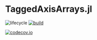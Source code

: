 # TaggedAxisArrays.jl

<!-- Tidyverse lifecycle badges, see https://www.tidyverse.org/lifecycle/ Uncomment or delete as needed. -->
![lifecycle](https://img.shields.io/badge/lifecycle-experimental-orange.svg)<!--
![lifecycle](https://img.shields.io/badge/lifecycle-maturing-blue.svg)
![lifecycle](https://img.shields.io/badge/lifecycle-stable-green.svg)
![lifecycle](https://img.shields.io/badge/lifecycle-retired-orange.svg)
![lifecycle](https://img.shields.io/badge/lifecycle-archived-red.svg)
![lifecycle](https://img.shields.io/badge/lifecycle-dormant-blue.svg) -->
[![build](https://github.com/tpapp/TaggedAxisArrays.jl/workflows/CI/badge.svg)](https://github.com/tpapp/TaggedAxisArrays.jl/actions?query=workflow%3ACI)
<!-- travis-ci.com badge, uncomment or delete as needed, depending on whether you are using that service. -->
<!-- [![Build Status](https://travis-ci.com/tpapp/TaggedAxisArrays.jl.svg?branch=master)](https://travis-ci.com/tpapp/TaggedAxisArrays.jl) -->
<!-- Coverage badge on codecov.io, which is used by default. -->
[![codecov.io](http://codecov.io/github/tpapp/TaggedAxisArrays.jl/coverage.svg?branch=master)](http://codecov.io/github/tpapp/TaggedAxisArrays.jl?branch=master)
<!-- Documentation -- uncomment or delete as needed -->
<!--
[![Documentation](https://img.shields.io/badge/docs-stable-blue.svg)](https://tpapp.github.io/TaggedAxisArrays.jl/stable)
[![Documentation](https://img.shields.io/badge/docs-master-blue.svg)](https://tpapp.github.io/TaggedAxisArrays.jl/dev)
-->
<!-- Aqua badge, see test/runtests.jl -->
<!-- [![Aqua QA](https://raw.githubusercontent.com/JuliaTesting/Aqua.jl/master/badge.svg)](https://github.com/JuliaTesting/Aqua.jl) -->
